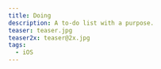 ```yaml
---
title: Doing
description: A to-do list with a purpose.
teaser: teaser.jpg
teaser2x: teaser@2x.jpg
tags:
  - iOS
---
```

